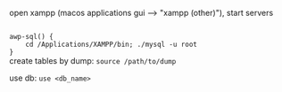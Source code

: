 open xampp (macos applications gui --> "xampp (other)"), start servers

<code>
awp-sql() {
    cd /Applications/XAMPP/bin; ./mysql -u root
}
</code>
create tables by dump:
<code>source /path/to/dump</code>

use db:
<code>use <db_name></code>
